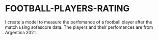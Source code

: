 # FOOTBALL-PLAYERS-RATING
I create a model to measure the perfomance of a football player after the match using sofascore data. The players and their perfomances are from Argentina 2021.
